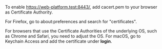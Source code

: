 To enable https://web-platform.test:8443/, add cacert.pem to your browser as Certificate Authority.

For Firefox, go to about:preferences and search for "certificates".

For browsers that use the Certificate Authorities of the underlying OS, such as Chrome and Safari,
you need to adjust the OS. For macOS, go to Keychain Access and add the certificate under
**login**.
